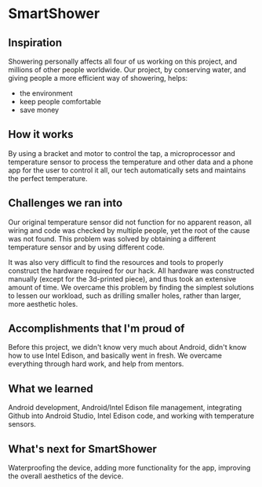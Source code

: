 # SmartShower 

## Inspiration

Showering personally affects all four of us working on this project, and millions of other people worldwide. Our project, by conserving water, and giving people a more efficient way of showering, helps:
- the environment
- keep people comfortable
- save money

## How it works

By using a bracket and motor to control the tap, a microprocessor and temperature sensor to process the temperature and other data and a phone app for the user to control it all, our tech automatically sets and maintains the perfect temperature.

## Challenges we ran into

Our original temperature sensor did not function for no apparent reason, all wiring and code was checked by multiple people, yet the root of the cause was not found. This problem was solved by obtaining a different temperature sensor and by using different code.

It was also very difficult to find the resources and tools to properly construct the hardware required for our hack. All hardware was constructed manually (except for the 3d-printed piece), and thus took an extensive amount of time. We overcame this problem by finding the simplest solutions to lessen our workload, such as drilling smaller holes, rather than larger, more aesthetic holes.

## Accomplishments that I'm proud of

Before this project, we didn't know very much about Android, didn't know how to use Intel Edison, and basically went in fresh. We overcame everything through hard work, and help from mentors.

## What we learned

Android development, Android/Intel Edison file management, integrating Github into Android Studio, Intel Edison code, and working with temperature sensors.

## What's next for SmartShower

Waterproofing the device, adding more functionality for the app, improving the overall aesthetics of the device.
